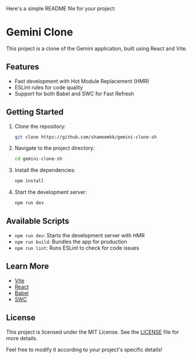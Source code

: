 Here's a simple README file for your project:

# Gemini Clone

This project is a clone of the Gemini application, built using React and Vite.

## Features

- Fast development with Hot Module Replacement (HMR)
- ESLint rules for code quality
- Support for both Babel and SWC for Fast Refresh

## Getting Started

1. Clone the repository:
   ```bash
   git clone https://github.com/shameemkk/gemini-clone-sh
   ```

2. Navigate to the project directory:
   ```bash
   cd gemini-clone-sh
   ```

3. Install the dependencies:
   ```bash
   npm install
   ```

4. Start the development server:
   ```bash
   npm run dev
   ```

## Available Scripts

- `npm run dev`: Starts the development server with HMR
- `npm run build`: Bundles the app for production
- `npm run lint`: Runs ESLint to check for code issues

## Learn More

- [Vite](https://vitejs.dev/)
- [React](https://reactjs.org/)
- [Babel](https://babeljs.io/)
- [SWC](https://swc.rs/)

## License

This project is licensed under the MIT License. See the [LICENSE](LICENSE) file for more details.

Feel free to modify it according to your project's specific details!

